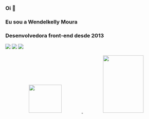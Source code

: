 ### Oi 👋
### Eu sou a Wendelkelly Moura
### Desenvolvedora front-end desde 2013
<div> 
  <a href="https://instagram.com/wkellyy" target="_blank"><img src="https://img.shields.io/badge/-Instagram-%23E4405F?style=for-the-badge&logo=instagram&logoColor=white" target="_blank"></a> <a href = "mailto:wkellyy@gmail.com"><img src="https://img.shields.io/badge/Gmail-D14836?style=for-the-badge&logo=gmail&logoColor=white" target="_blank"></a> <a href="https://www.linkedin.com/in/wkellyy/" target="_blank"><img src="https://img.shields.io/badge/-LinkedIn-%230077B5?style=for-the-badge&logo=linkedin&logoColor=white" target="_blank"></a> 
 </div><br>
<div align="center">
  <a href="https://github.com/wendelkelly">
  <img height="15%" width="45%" src="https://github-readme-stats.vercel.app/api?username=wendelkelly&show_icons=true&theme=great-gatsby&include_all_commits=true&count_private=true"/>
  <img height="180em" width="50%" src="https://github-readme-stats.vercel.app/api/top-langs/?username=wendelkelly&layout=compact&langs_count=7&theme=great-gatsby"/>
</div>

